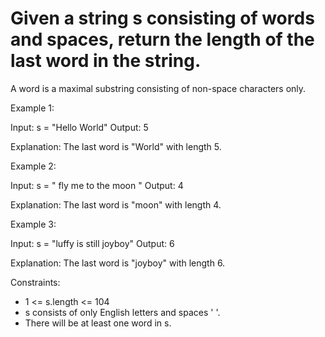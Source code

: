 # Given a string s consisting of words and spaces, return the length of the last word in the string.

A word is a maximal substring consisting of non-space characters only.

 

Example 1:

Input: s = "Hello World"
Output: 5

Explanation: The last word is "World" with length 5.


Example 2:

Input: s = "   fly me   to   the moon  "
Output: 4

Explanation: The last word is "moon" with length 4.


Example 3:

Input: s = "luffy is still joyboy"
Output: 6

Explanation: The last word is "joyboy" with length 6.
 

Constraints:

- 1 <= s.length <= 104
- s consists of only English letters and spaces ' '.
- There will be at least one word in s.